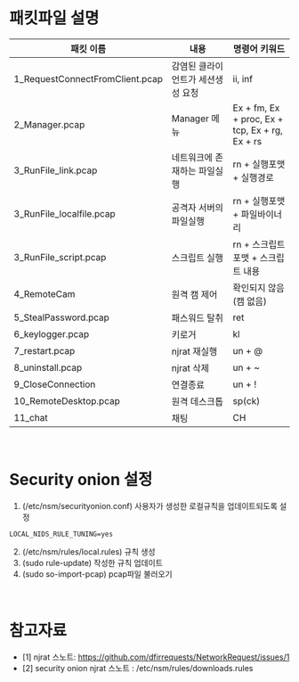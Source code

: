# 패킷파일 설명
| 패킷 이름 | 내용 | 명령어 키워드 |
| ------ | ---------- | -------|
| 1_RequestConnectFromClient.pcap | 감염된 클라이언트가 세션생성 요청 | ii, inf |
| 2_Manager.pcap | Manager 메뉴 | Ex + fm, Ex + proc, Ex + tcp, Ex + rg, Ex + rs|
| 3_RunFile_link.pcap | 네트워크에 존재하는 파일실행 | rn + 실행포맷 + 실행경로 |
| 3_RunFile_localfile.pcap | 공격자 서버의 파일실행 | rn + 실행포맷 + 파일바이너리 |
| 3_RunFile_script.pcap | 스크립트 실행 | rn + 스크립트포맷 + 스크립트 내용 |
| 4_RemoteCam | 원격 캠 제어 | 확인되지 않음(캠 없음) |
| 5_StealPassword.pcap | 패스워드 탈취 | ret |
| 6_keylogger.pcap | 키로거 | kl |
| 7_restart.pcap | njrat 재실행 | un + @ |
| 8_uninstall.pcap | njrat 삭제 | un + ~ |
| 9_CloseConnection | 연결종료 | un + ! |
| 10_RemoteDesktop.pcap | 원격 데스크톱 | sp(ck) |
| 11_chat | 채팅 | CH |


<br>

# Security onion 설정
1. (/etc/nsm/securityonion.conf) 사용자가 생성한 로컬규칙을 업데이트되도록 설정
```
LOCAL_NIDS_RULE_TUNING=yes
```
2. (/etc/nsm/rules/local.rules) 규칙 생성
3. (sudo rule-update) 작성한 규칙 업데이트
4. (sudo so-import-pcap) pcap파일 불러오기

<br>

# 참고자료
* [1] njrat 스노트: https://github.com/dfirrequests/NetworkRequest/issues/1
* [2] security onion njrat 스노트 : /etc/nsm/rules/downloads.rules